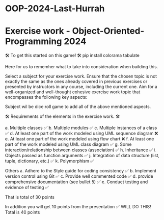 # OOP-2024-Last-Hurrah 
# Exercise work - Object-Oriented-Programming 2024


🛠️ To get this started on this game! 🛠️
    pip install colorama tabulate


Here for us to rememher what to take into consideration when building this.

Select a subject for your exercise work. Ensure that the chosen topic is not exactly the same as the ones already covered in previous exercises or presented by instructors in any course, including the current one. Aim for a well-organized and well-thought cohesive exercise work topic that encompasses the following key aspects:

Subject wil be dice roll game to add all of the above mentioned aspects.


🛠️ Requirements of the elements in the exercise work. 🛠️

a. Multiple classes                                                     ✅
b. Multiple modules                                                     ✅
c. Multiple instances of a class                                        ✅
d. At least one part of the work modeled using UML sequence diagram     ❌
e. At least one part of the work modeled using flow chart               ❌
f. At least one part of the work modeled using UML class diagram        ✅
g. Some interaction/relationship between classes (association)          ✅
h. Inheritance                                                          ✅
i. Objects passed as function arguments                                 ✅
j. Integration of data structure (list, tuple, dictionary, etc.)        ✅
k. Polymorphism                                                         ✅

Others
a. Adhere to the Style guide for coding consistency                     ✅
b. Implement version control using Git                                  ✅
c. Provide well commented code                                          ✅
d. provide comprehensive documentation (see bullet 5)                   ✅
e. Conduct testing and evidence of testing                              ✅

That is total of 30 points

In addition you will get 10 points from the presentation                ✅  WILL DO THIS!
Total is 40 points



